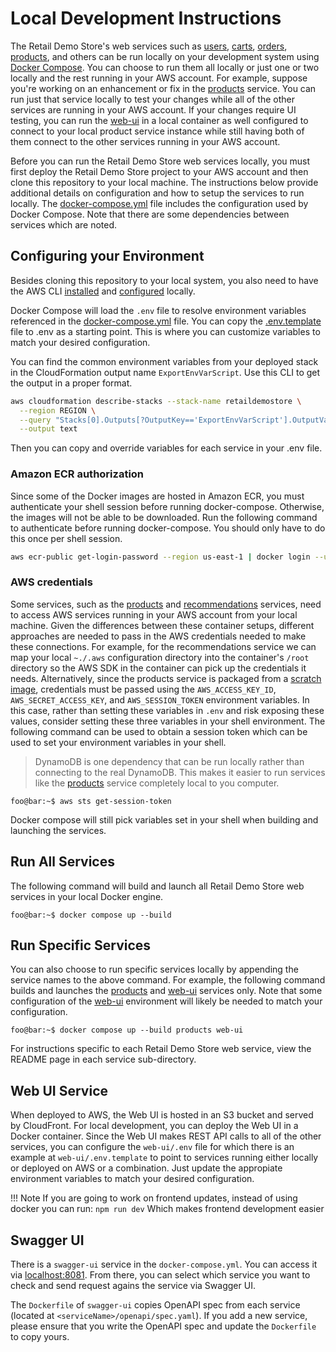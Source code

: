 # Local Development Instructions

The Retail Demo Store's web services such as [users](https://github.com/aws-samples/retail-demo-store/tree/master/src/users), [carts](https://github.com/aws-samples/retail-demo-store/tree/master/src/carts), [orders](https://github.com/aws-samples/retail-demo-store/tree/master/src/orders), [products](https://github.com/aws-samples/retail-demo-store/tree/master/src/products), and others can be run locally on your development system using [Docker Compose](https://docs.docker.com/compose/). You can choose to run them all locally or just one or two locally and the rest running in your AWS account. For example, suppose you're working on an enhancement or fix in the [products](https://github.com/aws-samples/retail-demo-store/tree/master/src/products) service. You can run just that service locally to test your changes while all of the other services are running in your AWS account. If your changes require UI testing, you can run the [web-ui](https://github.com/aws-samples/retail-demo-store/tree/master/src/web-ui) in a local container as well configured to connect to your local product service instance while still having both of them connect to the other services running in your AWS account.

Before you can run the Retail Demo Store web services locally, you must first deploy the Retail Demo Store project to your AWS account and then clone this repository to your local machine. The instructions below provide additional details on configuration and how to setup the services to run locally. The [docker-compose.yml](https://github.com/aws-samples/retail-demo-store/tree/master/src/docker-compose.yml) file includes the configuration used by Docker Compose. Note that there are some dependencies between services which are noted.

## Configuring your Environment

Besides cloning this repository to your local system, you also need to have the AWS CLI [installed](https://docs.aws.amazon.com/cli/latest/userguide/cli-chap-install.html) and [configured](https://docs.aws.amazon.com/cli/latest/userguide/cli-chap-configure.html) locally.

Docker Compose will load the `.env` file to resolve environment variables referenced in the [docker-compose.yml](https://github.com/aws-samples/retail-demo-store/tree/master/src/docker-compose.yml) file. You can copy the [.env.template](https://github.com/aws-samples/retail-demo-store/tree/master/src/.env.template) file to .env
as a starting point. This is where you can customize variables to match your desired configuration.

You can find the common environment variables from your deployed stack in the CloudFormation output name `ExportEnvVarScript`. Use this CLI to get the output in a proper format.

```sh
aws cloudformation describe-stacks --stack-name retaildemostore \
  --region REGION \
  --query "Stacks[0].Outputs[?OutputKey=='ExportEnvVarScript'].OutputValue" \
  --output text
```

Then you can copy and override variables for each service in your .env file.


### Amazon ECR authorization

Since some of the Docker images are hosted in Amazon ECR, you must authenticate your shell session before running docker-compose. Otherwise, the images will not be able to be downloaded. Run the following command to authenticate before running docker-compose. You should only have to do this once per shell session.

```sh
aws ecr-public get-login-password --region us-east-1 | docker login --username AWS --password-stdin public.ecr.aws
```

### AWS credentials

Some services, such as the [products](https://github.com/aws-samples/retail-demo-store/tree/master/src/products) and [recommendations](https://github.com/aws-samples/retail-demo-store/tree/master/src/recommendations) services, need to access AWS services running in your AWS account from your local machine. Given the differences between these container setups, different approaches are needed to pass in the AWS credentials needed to make these connections. For example, for the recommendations service we can map your local `~./.aws` configuration directory into the container's `/root` directory so the AWS SDK in the container can pick up the credentials it needs. Alternatively, since the products service is packaged from a [scratch image](https://hub.docker.com/_/scratch), credentials must be passed using the `AWS_ACCESS_KEY_ID`, `AWS_SECRET_ACCESS_KEY`, and `AWS_SESSION_TOKEN` environment variables. In this case, rather than setting these variables in `.env` and risk exposing these values, consider setting these three variables in your shell environment. The following command can be used to obtain a session token which can be used to set your environment variables in your shell.

> DynamoDB is one dependency that can be run locally rather than connecting to the real DynamoDB. This makes it easier to run services like the [products](https://github.com/aws-samples/retail-demo-store/tree/master/src/products) service completely local to you computer.

```console
foo@bar:~$ aws sts get-session-token
```

Docker compose will still pick variables set in your shell when building and launching the services.


## Run All Services

The following command will build and launch all Retail Demo Store web services in your local Docker engine.

```console
foo@bar:~$ docker compose up --build
```

## Run Specific Services

You can also choose to run specific services locally by appending the service names to the above command. For example, the following command builds and launches the [products](https://github.com/aws-samples/retail-demo-store/tree/master/src/products) and [web-ui](https://github.com/aws-samples/retail-demo-store/tree/master/src/web-ui) services only. Note that some configuration of the [web-ui](https://github.com/aws-samples/retail-demo-store/tree/master/src/web-ui) environment will likely be needed to match your configuration.

```console
foo@bar:~$ docker compose up --build products web-ui
```

For instructions specific to each Retail Demo Store web service, view the README page in each service sub-directory.

## Web UI Service

When deployed to AWS, the Web UI is hosted in an S3 bucket and served by CloudFront. For local development, you can deploy the Web UI in a Docker container. Since the Web UI makes REST API calls to all of the other services, you can configure the `web-ui/.env` file for which there is an example at ``web-ui/.env.template`` to point to services running either locally or deployed on AWS or a combination. Just update the appropiate environment variables to match your desired configuration.

!!! Note
    If you are going to work on frontend updates, instead of using docker you can run:
    ```
    npm run dev
    ```
    Which makes frontend development easier


## Swagger UI

There is a `swagger-ui` service in the `docker-compose.yml`. You can access it via [localhost:8081](http://localhost:8081). From there, you can select which service you want to check and send request agains the service via Swagger UI.

The `Dockerfile` of `swagger-ui` copies OpenAPI spec from each service (located at `<serviceName>/openapi/spec.yaml`). If you add a new service, please ensure that you write the OpenAPI spec and update the `Dockerfile` to copy yours.